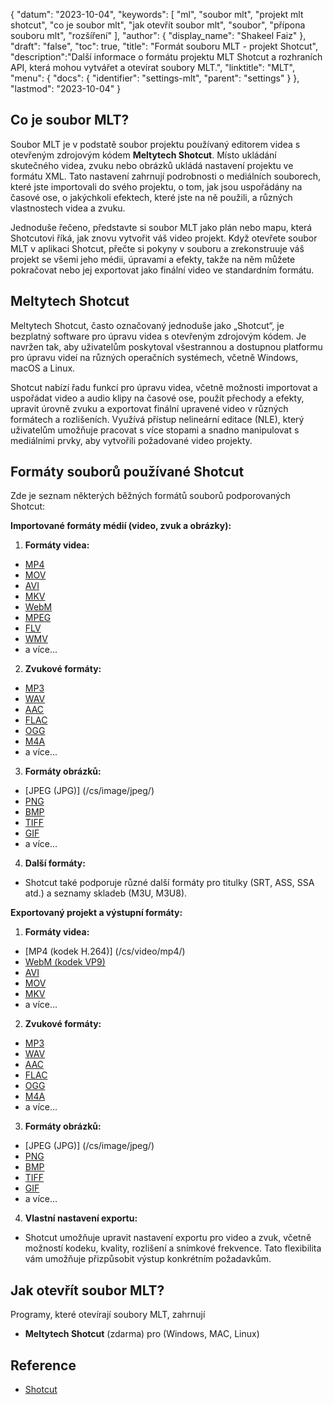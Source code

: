 {
"datum": "2023-10-04",
  "keywords": [
"ml",
"soubor mlt",
"projekt mlt shotcut",
"co je soubor mlt",
"jak otevřít soubor mlt",
"soubor",
"přípona souboru mlt",
"rozšíření"
],
  "author": {
"display_name": "Shakeel Faiz"
},
"draft": "false",
"toc": true,
"title": "Formát souboru MLT - projekt Shotcut",
  "description":"Další informace o formátu projektu MLT Shotcut a rozhraních API, která mohou vytvářet a otevírat soubory MLT.",
"linktitle": "MLT",
  "menu": {
    "docs": {
      "identifier": "settings-mlt",
      "parent": "settings"
}
},
"lastmod": "2023-10-04"
}

## Co je soubor MLT?

Soubor MLT je v podstatě soubor projektu používaný editorem videa s otevřeným zdrojovým kódem **Meltytech Shotcut**. Místo ukládání skutečného videa, zvuku nebo obrázků ukládá nastavení projektu ve formátu XML. Tato nastavení zahrnují podrobnosti o mediálních souborech, které jste importovali do svého projektu, o tom, jak jsou uspořádány na časové ose, o jakýchkoli efektech, které jste na ně použili, a různých vlastnostech videa a zvuku.

Jednoduše řečeno, představte si soubor MLT jako plán nebo mapu, která Shotcutovi říká, jak znovu vytvořit váš video projekt. Když otevřete soubor MLT v aplikaci Shotcut, přečte si pokyny v souboru a zrekonstruuje váš projekt se všemi jeho médii, úpravami a efekty, takže na něm můžete pokračovat nebo jej exportovat jako finální video ve standardním formátu.

## Meltytech Shotcut

Meltytech Shotcut, často označovaný jednoduše jako „Shotcut“, je bezplatný software pro úpravu videa s otevřeným zdrojovým kódem. Je navržen tak, aby uživatelům poskytoval všestrannou a dostupnou platformu pro úpravu videí na různých operačních systémech, včetně Windows, macOS a Linux.

Shotcut nabízí řadu funkcí pro úpravu videa, včetně možnosti importovat a uspořádat video a audio klipy na časové ose, použít přechody a efekty, upravit úrovně zvuku a exportovat finální upravené video v různých formátech a rozlišeních. Využívá přístup nelineární editace (NLE), který uživatelům umožňuje pracovat s více stopami a snadno manipulovat s mediálními prvky, aby vytvořili požadované video projekty.

## Formáty souborů používané Shotcut

Zde je seznam některých běžných formátů souborů podporovaných Shotcut:

**Importované formáty médií (video, zvuk a obrázky):**

1. **Formáty videa:**
    








- [MP4](/cs/video/mp4/)
- [MOV](/cs/video/mov/)
- [AVI](/cs/video/avi/)
- [MKV](/cs/video/mkv/)
- [WebM](/cs/video/webm/)
- [MPEG](/cs/video/mpeg/)
- [FLV](/cs/video/flv/)
- [WMV](/cs/video/wmv/)
- a více...
2. **Zvukové formáty:**
    








- [MP3](/cs/audio/mp3/)
- [WAV](/cs/audio/wav/)
- [AAC](/cs/audio/aac/)
- [FLAC](/cs/audio/flac/)
- [OGG](/cs/audio/ogg/)
- [M4A](/cs/audio/m4a/)
- a více...
3. **Formáty obrázků:**
    








- [JPEG (JPG)] (/cs/image/jpeg/)
- [PNG](/cs/image/png/)
- [BMP](/cs/image/bmp/)
- [TIFF](/cs/image/tiff/)
- [GIF](/cs/obrázek/gif/)
- a více...
4. **Další formáty:**
    








- Shotcut také podporuje různé další formáty pro titulky (SRT, ASS, SSA atd.) a seznamy skladeb (M3U, M3U8).

**Exportovaný projekt a výstupní formáty:**

1. **Formáty videa:**
    








- [MP4 (kodek H.264)] (/cs/video/mp4/)
- [WebM (kodek VP9)](/cs/video/webm/)
- [AVI](/cs/video/avi/)
- [MOV](/cs/video/mov/)
- [MKV](/cs/video/mkv/)
- a více...
2. **Zvukové formáty:**
    








- [MP3](/cs/audio/mp3/)
- [WAV](/cs/audio/wav/)
- [AAC](/cs/audio/aac/)
- [FLAC](/cs/audio/flac/)
- [OGG](/cs/audio/ogg/)
- [M4A](/cs/audio/m4a/)
- a více...
3. **Formáty obrázků:**
    








- [JPEG (JPG)] (/cs/image/jpeg/)
- [PNG](/cs/image/png/)
- [BMP](/cs/image/bmp/)
- [TIFF](/cs/image/tiff/)
- [GIF](/cs/obrázek/gif/)
- a více...
4. **Vlastní nastavení exportu:**
    








- Shotcut umožňuje upravit nastavení exportu pro video a zvuk, včetně možností kodeku, kvality, rozlišení a snímkové frekvence. Tato flexibilita vám umožňuje přizpůsobit výstup konkrétním požadavkům.

## Jak otevřít soubor MLT?

Programy, které otevírají soubory MLT, zahrnují

- **Meltytech Shotcut** (zdarma) pro (Windows, MAC, Linux)

## Reference
* [Shotcut](https://en.wikipedia.org/wiki/Shotcut)
